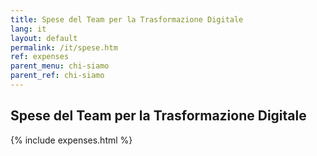 ```yaml
---
title: Spese del Team per la Trasformazione Digitale
lang: it
layout: default
permalink: /it/spese.htm
ref: expenses
parent_menu: chi-siamo
parent_ref: chi-siamo
---
```


## Spese del Team per la Trasformazione Digitale

{% include expenses.html %}